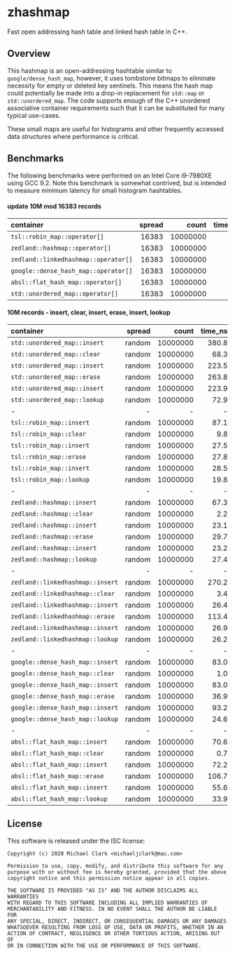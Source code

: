 # zhashmap

Fast open addressing hash table and linked hash table in C++.

## Overview

This hashmap is an open-addressing hashtable similar to
`google/dense_hash_map`, however, it uses tombstone bitmaps
to eliminate necessity for empty or deleted key sentinels.
This means the hash map could potentially be made into a
drop-in replacement for `std::map` or `std::unordered_map`.
The code supports enough of the C++ unordered associative
container requirements such that it can be substituted for
many typical use-cases.

These small maps are useful for histograms and other frequently
accessed data structures where performance is critical.

## Benchmarks

The following benchmarks were performed on an Intel Core i9-7980XE
using GCC 9.2. Note this benchmark is somewhat contrived, but is
intended to measure minimum latency for small histogram hashtables.

#### update 10M mod 16383 records

|container                               |  spread|       count| time_ns|
|:-------------------------------------- |  -----:|       ----:| ------:|
|`tsl::robin_map::operator[]`            |   16383|    10000000|     0.9|
|`zedland::hashmap::operator[]`          |   16383|    10000000|     1.4|
|`zedland::linkedhashmap::operator[]`    |   16383|    10000000|     2.0|
|`google::dense_hash_map::operator[]`    |   16383|    10000000|     2.1|
|`absl::flat_hash_map::operator[]`       |   16383|    10000000|     4.0|
|`std::unordered_map::operator[]`        |   16383|    10000000|     6.3|

#### 10M records - insert, clear, insert, erase, insert, lookup

|container                               |  spread|       count| time_ns|
|:-------------------------------------- |  -----:|       ----:| ------:|
|`std::unordered_map::insert`            |  random|    10000000|   380.8|
|`std::unordered_map::clear`             |  random|    10000000|    68.3|
|`std::unordered_map::insert`            |  random|    10000000|   223.5|
|`std::unordered_map::erase`             |  random|    10000000|   263.8|
|`std::unordered_map::insert`            |  random|    10000000|   223.9|
|`std::unordered_map::lookup`            |  random|    10000000|    72.9|
|-                                       |       -|           -|       -|
|`tsl::robin_map::insert`                |  random|    10000000|    87.1|
|`tsl::robin_map::clear`                 |  random|    10000000|     9.8|
|`tsl::robin_map::insert`                |  random|    10000000|    27.5|
|`tsl::robin_map::erase`                 |  random|    10000000|    27.8|
|`tsl::robin_map::insert`                |  random|    10000000|    28.5|
|`tsl::robin_map::lookup`                |  random|    10000000|    19.8|
|-                                       |       -|           -|       -|
|`zedland::hashmap::insert`              |  random|    10000000|    67.3|
|`zedland::hashmap::clear`               |  random|    10000000|     2.2|
|`zedland::hashmap::insert`              |  random|    10000000|    23.1|
|`zedland::hashmap::erase`               |  random|    10000000|    29.7|
|`zedland::hashmap::insert`              |  random|    10000000|    23.2|
|`zedland::hashmap::lookup`              |  random|    10000000|    27.4|
|-                                       |       -|           -|       -|
|`zedland::linkedhashmap::insert`        |  random|    10000000|   270.2|
|`zedland::linkedhashmap::clear`         |  random|    10000000|     3.4|
|`zedland::linkedhashmap::insert`        |  random|    10000000|    26.4|
|`zedland::linkedhashmap::erase`         |  random|    10000000|   113.4|
|`zedland::linkedhashmap::insert`        |  random|    10000000|    26.9|
|`zedland::linkedhashmap::lookup`        |  random|    10000000|    26.2|
|-                                       |       -|           -|       -|
|`google::dense_hash_map::insert`        |  random|    10000000|    83.0|
|`google::dense_hash_map::clear`         |  random|    10000000|     1.0|
|`google::dense_hash_map::insert`        |  random|    10000000|    83.0|
|`google::dense_hash_map::erase`         |  random|    10000000|    36.9|
|`google::dense_hash_map::insert`        |  random|    10000000|    93.2|
|`google::dense_hash_map::lookup`        |  random|    10000000|    24.6|
|-                                       |       -|           -|       -|
|`absl::flat_hash_map::insert`           |  random|    10000000|    70.6|
|`absl::flat_hash_map::clear`            |  random|    10000000|     0.7|
|`absl::flat_hash_map::insert`           |  random|    10000000|    72.2|
|`absl::flat_hash_map::erase`            |  random|    10000000|   106.7|
|`absl::flat_hash_map::insert`           |  random|    10000000|    55.6|
|`absl::flat_hash_map::lookup`           |  random|    10000000|    33.9|

## License

This software is released under the ISC license:

```
Copyright (c) 2020 Michael Clark <michaeljclark@mac.com>

Permission to use, copy, modify, and distribute this software for any
purpose with or without fee is hereby granted, provided that the above
copyright notice and this permission notice appear in all copies.

THE SOFTWARE IS PROVIDED "AS IS" AND THE AUTHOR DISCLAIMS ALL WARRANTIES
WITH REGARD TO THIS SOFTWARE INCLUDING ALL IMPLIED WARRANTIES OF
MERCHANTABILITY AND FITNESS. IN NO EVENT SHALL THE AUTHOR BE LIABLE FOR
ANY SPECIAL, DIRECT, INDIRECT, OR CONSEQUENTIAL DAMAGES OR ANY DAMAGES
WHATSOEVER RESULTING FROM LOSS OF USE, DATA OR PROFITS, WHETHER IN AN
ACTION OF CONTRACT, NEGLIGENCE OR OTHER TORTIOUS ACTION, ARISING OUT OF
OR IN CONNECTION WITH THE USE OR PERFORMANCE OF THIS SOFTWARE.
```
